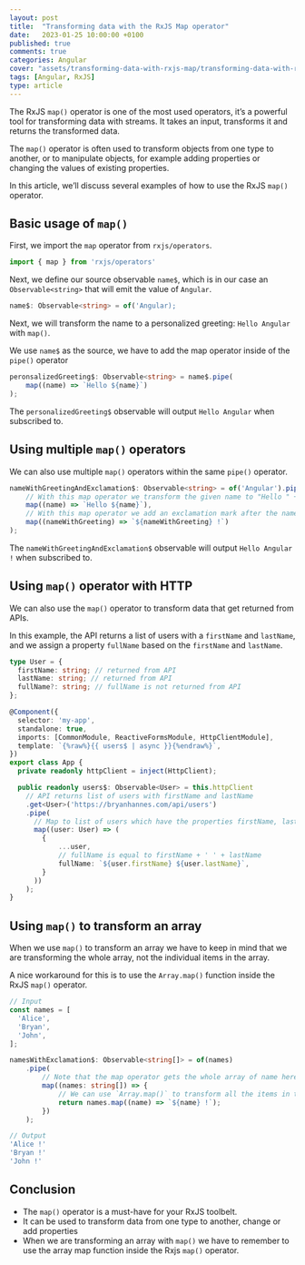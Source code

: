 ```yaml
---
layout: post
title:  "Transforming data with the RxJS Map operator"
date:   2023-01-25 10:00:00 +0100
published: true
comments: true
categories: Angular
cover: "assets/transforming-data-with-rxjs-map/transforming-data-with-rxjs-map"
tags: [Angular, RxJS]
type: article
---
```


The RxJS `map()` operator is one of the most used operators, it’s a powerful tool for transforming data with streams. It takes an input, transforms it and returns the transformed data.

The `map()` operator is often used to transform objects from one type to another, or to manipulate objects, for example adding properties or changing the values of existing properties.

In this article, we’ll discuss several examples of how to use the RxJS `map()` operator.

## Basic usage of `map()`

First, we import the `map` operator from `rxjs/operators`.

```typescript
import { map } from 'rxjs/operators'
```

Next, we define our source observable `name$`, which is in our case an `Observable<string>` that will emit the value of `Angular`.

```typescript
name$: Observable<string> = of('Angular);
```

Next, we will transform the name to a personalized greeting: `Hello Angular` with `map()`.

We use `name$` as the source, we have to add the map operator inside of the `pipe()` operator

```typescript
peronsalizedGreeting$: Observable<string> = name$.pipe(
    map((name) => `Hello ${name}`)
);
```

The `personalizedGreeting$` observable will output `Hello Angular` when subscribed to.

## Using multiple `map()` operators 
We can also use multiple `map()` operators within the same `pipe()` operator. 

```typescript
nameWithGreetingAndExclamation$: Observable<string> = of('Angular').pipe(
    // With this map operator we transform the given name to "Hello " + string
    map((name) => `Hello ${name}`),
    // With this map operator we add an exclamation mark after the nameWithGreeting
    map((nameWithGreeting) => `${nameWithGreeting} !`)
);
```
The `nameWithGreetingAndExclamation$` observable will output `Hello Angular !` when subscribed to.

## Using `map()` operator with HTTP

We can also use the `map()` operator to transform data that get returned from APIs.

In this example, the API returns a list of users with a `firstName` and `lastName`, and we assign a property `fullName` based on the `firstName` and `lastName`.

```typescript
type User = {
  firstName: string; // returned from API
  lastName: string; // returned from API
  fullName?: string; // fullName is not returned from API
};

@Component({
  selector: 'my-app', 
  standalone: true,
  imports: [CommonModule, ReactiveFormsModule, HttpClientModule],
  template: `{%raw%}{{ users$ | async }}{%endraw%}`,
}) 
export class App {
  private readonly httpClient = inject(HttpClient);

  public readonly users$: Observable<User> = this.httpClient
    // API returns list of users with firstName and lastName
    .get<User>('https://bryanhannes.com/api/users')
    .pipe( 
      // Map to list of users which have the properties firstName, last and and fullName
      map((user: User) => (
        {
            ...user,
            // fullName is equal to firstName + ' ' + lastName
            fullName: `${user.firstName} ${user.lastName}`, 
        }
      ))
    );
} 
```

## Using `map()` to transform an array

When we use `map()` to transform an array we have to keep in mind that we are transforming the whole array, not the individual items in the array.

A nice workaround for this is to use the `Array.map()` function inside the RxJS `map()` operator.

```typescript
// Input
const names = [
  'Alice', 
  'Bryan',
  'John',
];

namesWithExclamation$: Observable<string[]> = of(names)
    .pipe(
        // Note that the map operator gets the whole array of name here and not the individual items of the array
        map((names: string[]) => {
            // We can use `Array.map()` to transform all the items in the array
            return names.map((name) => `${name} !`);
        })
    );

// Output
'Alice !'
'Bryan !'
'John !'
```

## Conclusion 
- The `map()` operator is a must-have for your RxJS toolbelt.
- It can be used to transform data from one type to another, change or add properties
- When we are transforming an array with `map()` we have to remember to use the array map function inside the Rxjs `map()` operator.
